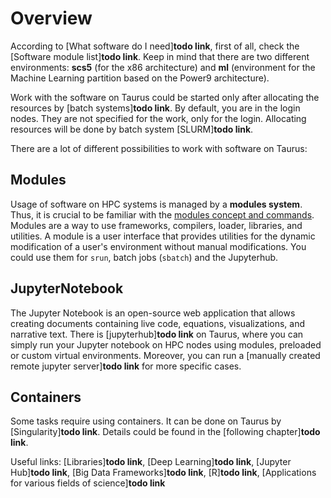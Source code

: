 # Overview

According to [What software do I need]**todo link**, first of all, check the [Software module list]**todo link**.
Keep in mind that there are two different environments: **scs5** (for the x86 architecture) and
**ml** (environment for the Machine Learning partition based on the Power9 architecture).

Work with the software on Taurus could be started only after allocating the resources by [batch
systems]**todo link**. By default, you are in the login nodes. They are not specified for the work, only
for the login. Allocating resources will be done by batch system [SLURM]**todo link**.

There are a lot of different possibilities to work with software on Taurus:

## Modules

Usage of software on HPC systems is managed by a **modules system**. Thus, it is crucial to
be familiar with the [modules concept and commands](modules.md).  Modules are a way to use
frameworks, compilers, loader, libraries, and utilities. A module is a user interface that provides
utilities for the dynamic modification of a user's environment without manual modifications. You
could use them for `srun`, batch jobs (`sbatch`) and the Jupyterhub.

## JupyterNotebook

The Jupyter Notebook is an open-source web application that allows creating documents containing
live code, equations, visualizations, and narrative text. There is [jupyterhub]**todo link** on Taurus,
where you can simply run your Jupyter notebook on HPC nodes using modules, preloaded or custom
virtual environments. Moreover, you can run a [manually created remote jupyter server]**todo link** for
more specific cases.

## Containers

Some tasks require using containers. It can be done on Taurus by [Singularity]**todo link**. Details could
be found in the [following chapter]**todo link**.

Useful links: [Libraries]**todo link**, [Deep Learning]**todo link**, [Jupyter Hub]**todo link**, [Big Data
Frameworks]**todo link**, [R]**todo link**, [Applications for various fields of science]**todo link**

